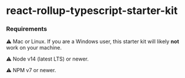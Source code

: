 # react-rollup-typescript-starter-kit

### Requirements
⚠️  Mac or Linux. If you are a Windows user, this starter kit will likely **not** work on your machine.

⚠️  Node v14 (latest LTS) or newer.

⚠️  NPM v7 or newer.